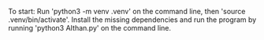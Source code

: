 To start:
Run 'python3 -m venv .venv' on the command line, then 'source .venv/bin/activate'. Install the missing dependencies
and run the program by running 'python3 AIthan.py' on the command line.